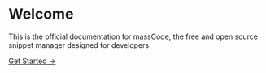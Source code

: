 # Welcome

This is the official documentation for massCode, the free and open source snippet manager designed for developers.

[Get Started →](/essentials/layout.md)
